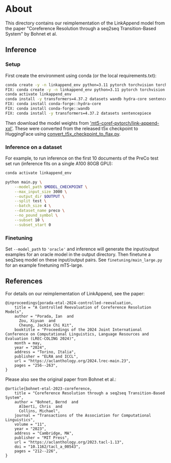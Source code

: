 # About

This directory contains our reimplementation of the LinkAppend model from the paper "Coreference Resolution through a seq2seq Transition-Based System" by Bohnet et al.

## Inference

### Setup

First create the environment using conda (or the local requirements.txt):
```bash
conda create -y -n linkappend_env python=3.11 pytorch torchvision torchaudio pytorch-cuda=12.1
FIX: conda create -y -n linkappend_env python=3.11 pytorch torchvision torchaudio pytorch-cuda=12.1 -c pytorch -c nvidia
conda activate linkappend_env
conda install -y transformers=4.37.2 datasets wandb hydra-core sentencepiece
FIX: conda install conda-forge::hydra-core
FIX: conda install conda-forge::wandb
FIX: conda install -y transformers=4.37.2 datasets sentencepiece
```

Then download the model weights from ['mt5-coref-pytorch/link-append-xxl'](https://huggingface.co/mt5-coref-pytorch/link-append-xxl). These were converted from the released t5x checkpoint to HuggingFace using [convert_t5x_checkpoint_to_flax.py](https://github.com/huggingface/transformers/blob/main/src/transformers/models/t5/convert_t5x_checkpoint_to_flax.py).

### Inference on a dataset

For example, to run inference on the first 10 documents of the PreCo test set run (inference fits on a single A100 80GB GPU):
```bash
conda activate linkappend_env

python main.py \
    --model_path $MODEL_CHECKPOINT \
    --max_input_size 3000 \
    --output_dir $OUTPUT \
    --split test \
    --batch_size 4 \
    --dataset_name preco \
    --no_pound_symbol \
    --subset 10 \
    --subset_start 0
```

### Finetuning

Set `--model_path` to `'oracle'` and inference will generate the input/output examples for an oracle model in the output directory. Then finetune a seq2seq model on these input/output pairs. See `finetuning/main_large.py` for an example finetuning mT5-large.

## References

For details on our reimplementation of LinkAppend, see the paper:
```
@inproceedings{porada-etal-2024-controlled-reevaluation,
    title = "A Controlled Reevaluation of Coreference Resolution Models",
    author = "Porada, Ian  and
      Zou, Xiyuan  and
      Cheung, Jackie Chi Kit",
    booktitle = "Proceedings of the 2024 Joint International Conference on Computational Linguistics, Language Resources and Evaluation (LREC-COLING 2024)",
    month = may,
    year = "2024",
    address = "Torino, Italia",
    publisher = "ELRA and ICCL",
    url = "https://aclanthology.org/2024.lrec-main.23",
    pages = "256--263",
}
```

Please also see the original paper from Bohnet et al.:
```
@article{bohnet-etal-2023-coreference,
    title = "Coreference Resolution through a seq2seq Transition-Based System",
    author = "Bohnet, Bernd  and
      Alberti, Chris  and
      Collins, Michael",
    journal = "Transactions of the Association for Computational Linguistics",
    volume = "11",
    year = "2023",
    address = "Cambridge, MA",
    publisher = "MIT Press",
    url = "https://aclanthology.org/2023.tacl-1.13",
    doi = "10.1162/tacl_a_00543",
    pages = "212--226",
}
```